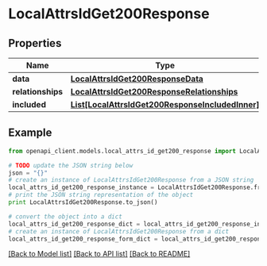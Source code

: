 # LocalAttrsIdGet200Response


## Properties
Name | Type | Description | Notes
------------ | ------------- | ------------- | -------------
**data** | [**LocalAttrsIdGet200ResponseData**](LocalAttrsIdGet200ResponseData.md) |  | [optional] 
**relationships** | [**LocalAttrsIdGet200ResponseRelationships**](LocalAttrsIdGet200ResponseRelationships.md) |  | [optional] 
**included** | [**List[LocalAttrsIdGet200ResponseIncludedInner]**](LocalAttrsIdGet200ResponseIncludedInner.md) |  | [optional] 

## Example

```python
from openapi_client.models.local_attrs_id_get200_response import LocalAttrsIdGet200Response

# TODO update the JSON string below
json = "{}"
# create an instance of LocalAttrsIdGet200Response from a JSON string
local_attrs_id_get200_response_instance = LocalAttrsIdGet200Response.from_json(json)
# print the JSON string representation of the object
print LocalAttrsIdGet200Response.to_json()

# convert the object into a dict
local_attrs_id_get200_response_dict = local_attrs_id_get200_response_instance.to_dict()
# create an instance of LocalAttrsIdGet200Response from a dict
local_attrs_id_get200_response_form_dict = local_attrs_id_get200_response.from_dict(local_attrs_id_get200_response_dict)
```
[[Back to Model list]](../README.md#documentation-for-models) [[Back to API list]](../README.md#documentation-for-api-endpoints) [[Back to README]](../README.md)


